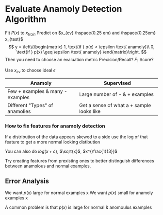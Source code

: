 # Evaluate Anamoly Detection Algorithm
Fit $P(x)$ to $x_{train}$
Predict on $x_{cv} \hspace{0.25 em} and \hspace{0.25em} x_{test}$
$$
y = \left\{\begin{matrix}
1, \text{if } p(x) < \epsilon \text{ anamoly}\\ 
0, \text{if } p(x) \geq \epsilon \text{ anamoly}
\end{matrix}\right.
$$
Then you need to choose an evaluation metric
	Precision/Recall?
	$F_1$ Score?

Use $x_{cv}$ to choose ideal $\epsilon$

Anamoly | Supervised
-- | --
Few + examples & many - examples | Large number of - & + examples
Different "Types" of anamolies | Get a sense of what a + sample looks like

### How to fix features for anamoly detection
If a distribution of the data appears skewed to a side use the log of that feature to get a more normal looking distibution

You can also do $log(x+c)$, $\sqrt{x}$, $x^{\frac{1}{3}}$

Try creating features from prexisting ones to better distinguish differences between anamolous and normal examples.

## Error Analysis
We want $p(x)$ large for normal examples x
We want $p(x)$ small for anamoly examples x

A common problem is that $p(x)$ is large for normal & anomoulus examples


